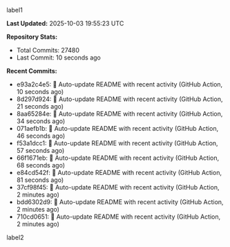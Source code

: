 
label1 
<!-- ACTIVITY_START -->
**Last Updated:** 2025-10-03 19:55:23 UTC

**Repository Stats:**
- Total Commits: 27480
- Last Commit: 10 seconds ago

**Recent Commits:**
- e93a2c4e5: 🤖 Auto-update README with recent activity (GitHub Action, 10 seconds ago)
- 8d297d924: 🤖 Auto-update README with recent activity (GitHub Action, 21 seconds ago)
- 8aa65284e: 🤖 Auto-update README with recent activity (GitHub Action, 34 seconds ago)
- 071aefb1b: 🤖 Auto-update README with recent activity (GitHub Action, 46 seconds ago)
- f53a1dcc1: 🤖 Auto-update README with recent activity (GitHub Action, 57 seconds ago)
- 66f1671eb: 🤖 Auto-update README with recent activity (GitHub Action, 68 seconds ago)
- e84cd542f: 🤖 Auto-update README with recent activity (GitHub Action, 81 seconds ago)
- 37cf98f45: 🤖 Auto-update README with recent activity (GitHub Action, 2 minutes ago)
- bdd6302d9: 🤖 Auto-update README with recent activity (GitHub Action, 2 minutes ago)
- 710cd0651: 🤖 Auto-update README with recent activity (GitHub Action, 2 minutes ago)
<!-- ACTIVITY_END -->

label2

